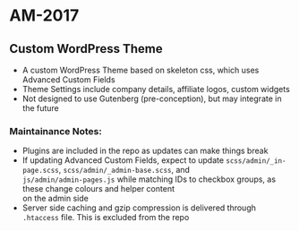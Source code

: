# AM-2017
## Custom WordPress Theme
 - A custom WordPress Theme based on skeleton css, which uses Advanced Custom Fields
 - Theme Settings include company details, affiliate logos, custom widgets
 - Not designed to use Gutenberg (pre-conception), but may integrate in the future

### Maintainance Notes:
 - Plugins are included in the repo as updates can make things break
 - If updating Advanced Custom Fields, expect to update `scss/admin/_in-page.scss`, `scss/admin/_admin-base.scss`, and  
  `js/admin/admin-pages.js` while matching IDs to checkbox groups, as these change colours and helper content  
 on the admin side
 - Server side caching and gzip compression is delivered through `.htaccess` file. This is excluded from the repo
